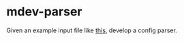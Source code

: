 # mdev-parser

Given an example input file like [this](https://github.com/slashbeast/mdev-like-a-boss/blob/master/mdev.conf), develop a config parser.
